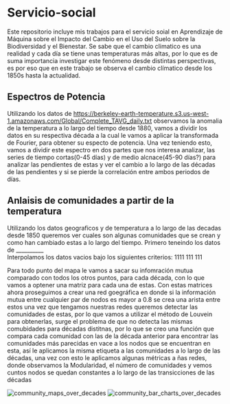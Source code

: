 # Servicio-social
Este repositorio incluye mis trabajos para el servicio soial en Aprendizaje de Máquina sobre el Impacto del Cambio en el Uso del Suelo sobre la Biodiversidad y el Bienestar.
Se sabe que el cambio climatico es una realidad y cada día se tiene unas temperaturas más altas, por lo que es de suma importancia investigar este fenómeno desde distintas perspectivas, es por eso que en este trabajo se observa el cambio clímatico desde los 1850s hasta la actualidad.

## Espectros de Potencia
Utilizando los datos de https://berkeley-earth-temperature.s3.us-west-1.amazonaws.com/Global/Complete_TAVG_daily.txt observamos la anomalia de la temperatura a lo largo del tiempo desde 1880, vamos a dividir los datos en su respectiva década a la cual le vamos a aplicar la transformada de Fourier, para obtener su especto de potencia.
Una vez teniendo esto, vamos a dividir este espectro en dos partes que nos interesa analizar, las series de tiempo cortas(0-45 días) y de medio alcnace(45-90 días?) para analizar las pendientes de estas y ver el cambio a lo largo de las décadas de las pendientes y si se pierde la correlación entre ambos periodos de días.


## Anlaisis de comunidades a partir de la temperatura
Utilizando los datos geograficos y de temperatura a lo largo de las decadas desde 1850 queremos ver cuales son algunas comunidades que se crean y como han cambiado estas a lo largo del tiempo.
Primero teneindo los datos de __________  
Interpolamos los datos vacios bajo los siguientes criterios:
1111
111
111

Para todo punto del mapa le vamos a sacar su infomración mutua comparado con todos los otros puntos, para cada década, con lo que vamos a optener una matriz para cada una de estas.
Con estas matrices ahora proseguimos a crear una red goegráfica en donde si la información mutua entre cualquier par de nodos es mayor a 0.8 se crea una arista entre estos una vez que tengamos nuestras redes queremos detectar las comunidades de estas, por lo que vamos a utilizar el método de Louvein para obtenerlas, surge el problema de que no detecta las mismas comubidades para décadas distitnas, por lo que se creo una función que compara cada comunidad con las de la década anterior para encontrar las comunidades más parecidas en vace a los nodos que se encuentran en esta, así le aplicamos la misma etiqueta a las comunidades a lo largo  de las décadas, una vez con esto le  aplicamos algunas métricas a ñas redes, donde observamos la Modularidad, el número de comunidades y vemos cuntos nodos se quedan constantes a lo largo de las transicciones de las décadas

![community_maps_over_decades](https://github.com/user-attachments/assets/97addee6-f3da-46e1-85c1-e320cb117053)
![community_bar_charts_over_decades](https://github.com/user-attachments/assets/7f5fdb73-f830-4331-ada5-92741f7fe150)
